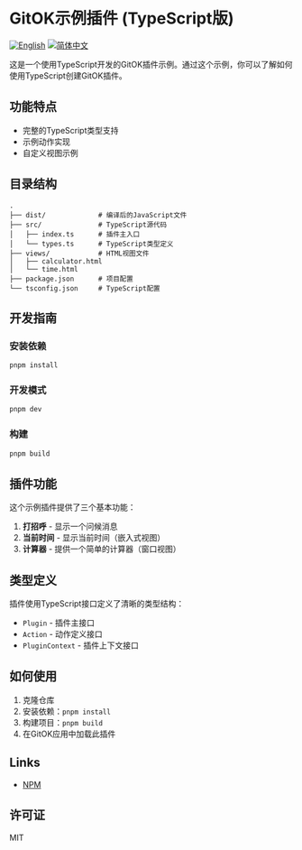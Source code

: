 # GitOK示例插件 (TypeScript版)

[![English](https://img.shields.io/badge/English-Click-yellow)](README.md)
[![简体中文](https://img.shields.io/badge/中文文档-点击查看-orange)](README-zh.md)

这是一个使用TypeScript开发的GitOK插件示例。通过这个示例，你可以了解如何使用TypeScript创建GitOK插件。

## 功能特点

- 完整的TypeScript类型支持
- 示例动作实现
- 自定义视图示例

## 目录结构

```tree
.
├── dist/             # 编译后的JavaScript文件
├── src/              # TypeScript源代码
│   ├── index.ts      # 插件主入口
│   └── types.ts      # TypeScript类型定义
├── views/            # HTML视图文件
│   ├── calculator.html
│   └── time.html
├── package.json      # 项目配置
└── tsconfig.json     # TypeScript配置
```

## 开发指南

### 安装依赖

```bash
pnpm install
```

### 开发模式

```bash
pnpm dev
```

### 构建

```bash
pnpm build
```

## 插件功能

这个示例插件提供了三个基本功能：

1. **打招呼** - 显示一个问候消息
2. **当前时间** - 显示当前时间（嵌入式视图）
3. **计算器** - 提供一个简单的计算器（窗口视图）

## 类型定义

插件使用TypeScript接口定义了清晰的类型结构：

- `Plugin` - 插件主接口
- `Action` - 动作定义接口
- `PluginContext` - 插件上下文接口

## 如何使用

1. 克隆仓库
2. 安装依赖：`pnpm install`
3. 构建项目：`pnpm build`
4. 在GitOK应用中加载此插件

## Links

- [NPM](https://www.npmjs.com/package/@coffic/buddy-example-plugin)

## 许可证

MIT
